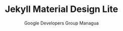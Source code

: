 ---
title: Jekyll Material Design Lite
github: https://github.com/gdg-managua/jekyll-mdl
demo: http://www.gdgmanagua.org/jekyll-mdl 
author: Google Developers Group Managua
ssg:
  - Jekyll
cms:
  - No Cms
---